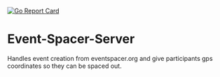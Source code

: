 [![Go Report Card](https://goreportcard.com/badge/github.com/TheTallPaul/Event-Spacer)](https://goreportcard.com/report/github.com/TheTallPaul/Event-Spacer)

# Event-Spacer-Server
Handles event creation from eventspacer.org and give participants gps coordinates so they can be spaced out.
